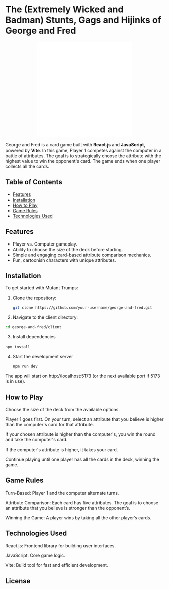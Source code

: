 # The (Extremely Wicked and Badman) Stunts, Gags and Hijinks of George and Fred

<p align="center">
  <img src="./client/public/logo.png" width="300">
</p>

George and Fred is a card game built with **React.js** and **JavaScript**, powered by **Vite**. In this game, Player 1 competes against the computer in a battle of attributes. The goal is to strategically choose the attribute with the highest value to win the opponent's card. The game ends when one player collects all the cards.

## Table of Contents

- [Features](#features)
- [Installation](#installation)
- [How to Play](#how-to-play)
- [Game Rules](#game-rules)
- [Technologies Used](#technologies-used)

## Features

- Player vs. Computer gameplay.
- Ability to choose the size of the deck before starting.
- Simple and engaging card-based attribute comparison mechanics.
- Fun, cartoonish characters with unique attributes.

## Installation

To get started with Mutant Trumps:

1. Clone the repository:
   ```bash
   git clone https://github.com/your-username/george-and-fred.git
   ```
   
2. Navigate to the client directory:
  ```bash
  cd george-and-fred/client
  ```
3. Install dependencies
  ```bash
  npm install
  ```
4. Start the development server
   ```bash
   npm run dev
   ```

The app will start on http://localhost:5173 (or the next available port if 5173 is in use).

## How to Play
Choose the size of the deck from the available options.

Player 1 goes first. On your turn, select an attribute that you believe is higher than the computer's card for that attribute.

If your chosen attribute is higher than the computer's, you win the round and take the computer's card.

If the computer's attribute is higher, it takes your card.

Continue playing until one player has all the cards in the deck, winning the game.

## Game Rules
Turn-Based: Player 1 and the computer alternate turns.

Attribute Comparison: Each card has five attributes. The goal is to choose an attribute that you believe is stronger than the opponent’s.

Winning the Game: A player wins by taking all the other player’s cards.

## Technologies Used
React.js: Frontend library for building user interfaces.

JavaScript: Core game logic.

Vite: Build tool for fast and efficient development.

## License
